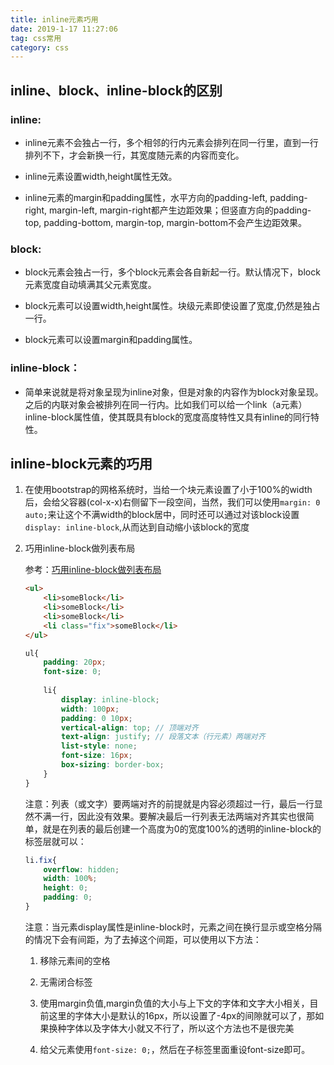 ```yaml
---
title: inline元素巧用
date: 2019-1-17 11:27:06
tag: css常用
category: css
---
```


## inline、block、inline-block的区别

### inline: 

- inline元素不会独占一行，多个相邻的行内元素会排列在同一行里，直到一行排列不下，才会新换一行，其宽度随元素的内容而变化。

- inline元素设置width,height属性无效。

- inline元素的margin和padding属性，水平方向的padding-left, padding-right, margin-left, margin-right都产生边距效果；但竖直方向的padding-top, padding-bottom, margin-top, margin-bottom不会产生边距效果。

### block: 

- block元素会独占一行，多个block元素会各自新起一行。默认情况下，block元素宽度自动填满其父元素宽度。

- block元素可以设置width,height属性。块级元素即使设置了宽度,仍然是独占一行。

- block元素可以设置margin和padding属性。

### inline-block：

- 简单来说就是将对象呈现为inline对象，但是对象的内容作为block对象呈现。之后的内联对象会被排列在同一行内。比如我们可以给一个link（a元素）inline-block属性值，使其既具有block的宽度高度特性又具有inline的同行特性。

## inline-block元素的巧用

1. 在使用bootstrap的网格系统时，当给一个块元素设置了小于100%的width后，会给父容器(col-x-x)右侧留下一段空间，当然，我们可以使用`margin: 0 auto;`来让这个不满width的block居中，同时还可以通过对该block设置`display: inline-block`,从而达到自动缩小该block的宽度

2. 巧用inline-block做列表布局 

    参考：[巧用inline-block做列表布局](https://www.jianshu.com/p/9fb9697832a0)

    ```HTML
    <ul>
        <li>someBlock</li>
        <li>someBlock</li>
        <li>someBlock</li>
        <li class="fix">someBlock</li>
    </ul>
    ```

    ```SCSS
    ul{
        padding: 20px;
        font-size: 0;
        
        li{
            display: inline-block;
            width: 100px;
            padding: 0 10px;
            vertical-align: top; // 顶端对齐
            text-align: justify; // 段落文本（行元素）两端对齐
            list-style: none;
            font-size: 16px;
            box-sizing: border-box;
        }
    }
    ```

    注意：列表（或文字）要两端对齐的前提就是内容必须超过一行，最后一行显然不满一行，因此没有效果。要解决最后一行列表无法两端对齐其实也很简单，就是在列表的最后创建一个高度为0的宽度100%的透明的inline-block的标签层就可以：

    ```SCSS
    li.fix{
        overflow: hidden;
        width: 100%;
        height: 0;
        padding: 0;
    }
    ```

    注意：当元素display属性是inline-block时，元素之间在换行显示或空格分隔的情况下会有间距，为了去掉这个间距，可以使用以下方法：

    1. 移除元素间的空格

    2. 无需闭合标签

    3. 使用margin负值,margin负值的大小与上下文的字体和文字大小相关，目前这里的字体大小是默认的16px，所以设置了-4px的间隙就可以了，那如果换种字体以及字体大小就又不行了，所以这个方法也不是很完美

    4. 给父元素使用`font-size: 0;`，然后在子标签里面重设font-size即可。